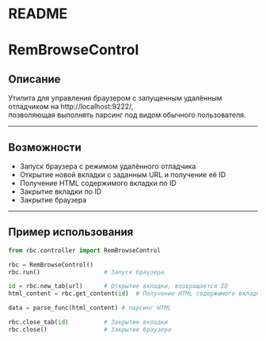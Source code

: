 
# README

# RemBrowseControl

## Описание
Утилита для управления браузером с запущенным удалённым отладчиком на http://localhost:9222/,  
позволяющая выполнять парсинг под видом обычного пользователя.

---

## Возможности

- Запуск браузера с режимом удалённого отладчика  
- Открытие новой вкладки с заданным URL и получение её ID  
- Получение HTML содержимого вкладки по ID  
- Закрытие вкладки по ID  
- Закрытие браузера  

---

## Пример использования

```python
from rbc.controller import RemBrowseControl

rbc = RemBrowseControl()
rbc.run()                  # Запуск браузера

id = rbc.new_tab(url)      # Открытие вкладки, возвращается ID  
html_content = rbc.get_content(id)  # Получение HTML содержимого вкладки  

data = parse_func(html_content) # парсинг HTML

rbc.close_tab(id)          # Закрытие вкладки  
rbc.close()                # Закрытие браузера
